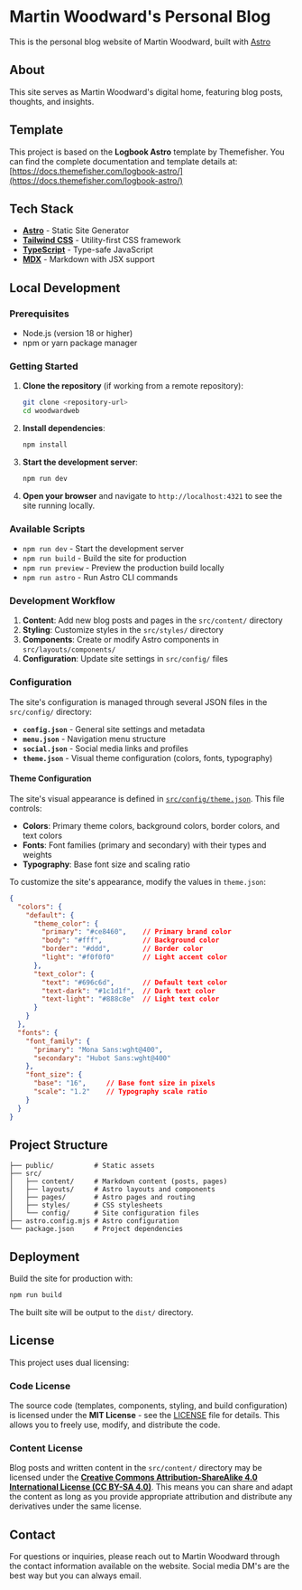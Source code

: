 # Martin Woodward's Personal Blog

This is the personal blog website of Martin Woodward, built with [Astro](https://astro.build/)

## About

This site serves as Martin Woodward's digital home, featuring blog posts, thoughts, and insights. 

## Template

This project is based on the **Logbook Astro** template by Themefisher. You can find the complete documentation and template details at:
[https://docs.themefisher.com/logbook-astro/](https://docs.themefisher.com/logbook-astro/)

## Tech Stack

- **[Astro](https://astro.build/)** - Static Site Generator
- **[Tailwind CSS](https://tailwindcss.com/)** - Utility-first CSS framework
- **[TypeScript](https://www.typescriptlang.org/)** - Type-safe JavaScript
- **[MDX](https://mdxjs.com/)** - Markdown with JSX support

## Local Development

### Prerequisites

- Node.js (version 18 or higher)
- npm or yarn package manager

### Getting Started

1. **Clone the repository** (if working from a remote repository):
   ```bash
   git clone <repository-url>
   cd woodwardweb
   ```

2. **Install dependencies**:
   ```bash
   npm install
   ```

3. **Start the development server**:
   ```bash
   npm run dev
   ```

4. **Open your browser** and navigate to `http://localhost:4321` to see the site running locally.

### Available Scripts

- `npm run dev` - Start the development server
- `npm run build` - Build the site for production
- `npm run preview` - Preview the production build locally
- `npm run astro` - Run Astro CLI commands

### Development Workflow

1. **Content**: Add new blog posts and pages in the `src/content/` directory
2. **Styling**: Customize styles in the `src/styles/` directory
3. **Components**: Create or modify Astro components in `src/layouts/components/`
4. **Configuration**: Update site settings in `src/config/` files

### Configuration

The site's configuration is managed through several JSON files in the `src/config/` directory:

- **`config.json`** - General site settings and metadata
- **`menu.json`** - Navigation menu structure
- **`social.json`** - Social media links and profiles
- **`theme.json`** - Visual theme configuration (colors, fonts, typography)

#### Theme Configuration

The site's visual appearance is defined in [`src/config/theme.json`](src/config/theme.json). This file controls:

- **Colors**: Primary theme colors, background colors, border colors, and text colors
- **Fonts**: Font families (primary and secondary) with their types and weights  
- **Typography**: Base font size and scaling ratio

To customize the site's appearance, modify the values in `theme.json`:

```json
{
  "colors": {
    "default": {
      "theme_color": {
        "primary": "#ce8460",    // Primary brand color
        "body": "#fff",          // Background color
        "border": "#ddd",        // Border color
        "light": "#f0f0f0"       // Light accent color
      },
      "text_color": {
        "text": "#696c6d",       // Default text color
        "text-dark": "#1c1d1f",  // Dark text color
        "text-light": "#888c8e"  // Light text color
      }
    }
  },
  "fonts": {
    "font_family": {
      "primary": "Mona Sans:wght@400",
      "secondary": "Hubot Sans:wght@400"
    },
    "font_size": { 
      "base": "16",     // Base font size in pixels
      "scale": "1.2"    // Typography scale ratio
    }
  }
}
```

## Project Structure

```
├── public/          # Static assets
├── src/
│   ├── content/     # Markdown content (posts, pages)
│   ├── layouts/     # Astro layouts and components
│   ├── pages/       # Astro pages and routing
│   ├── styles/      # CSS stylesheets
│   └── config/      # Site configuration files
├── astro.config.mjs # Astro configuration
└── package.json     # Project dependencies
```

## Deployment
Build the site for production with:
```bash
npm run build
```

The built site will be output to the `dist/` directory.

## License

This project uses dual licensing:

### Code License
The source code (templates, components, styling, and build configuration) is licensed under the **MIT License** - see the [LICENSE](LICENSE) file for details. This allows you to freely use, modify, and distribute the code.

### Content License
Blog posts and written content in the `src/content/` directory may be licensed under the [**Creative Commons Attribution-ShareAlike 4.0 International License (CC BY-SA 4.0)**](https://creativecommons.org/licenses/by-sa/4.0/). This means you can share and adapt the content as long as you provide appropriate attribution and distribute any derivatives under the same license.

## Contact

For questions or inquiries, please reach out to Martin Woodward through the contact information available on the website.  Social media DM's are the best way but you can always email.